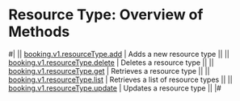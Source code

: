 # Resource Type: Overview of Methods

#|
|| [booking.v1.resourceType.add](./booking-v1-resourcetype-add.md) | Adds a new resource type ||
|| [booking.v1.resourceType.delete](./booking-v1-resourcetype-delete.md) | Deletes a resource type ||
|| [booking.v1.resourceType.get](./booking-v1-resourcetype-get.md) | Retrieves a resource type ||
|| [booking.v1.resourceType.list](./booking-v1-resourcetype-list.md) | Retrieves a list of resource types ||
|| [booking.v1.resourceType.update](./booking-v1-resourcetype-update.md) | Updates a resource type ||
|#